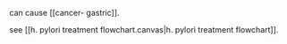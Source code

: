 can cause [[cancer- gastric]]. 

see [[h. pylori treatment flowchart.canvas|h. pylori treatment flowchart]]. 
